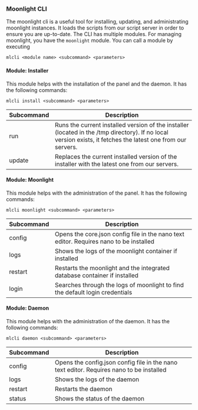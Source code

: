 











### Moonlight CLI

The moonlight cli is a useful tool for installing, updating, and administrating moonlight instances.
It loads the scripts from our script server in order to ensure you are up-to-date.
The CLI has multiple modules. For managing moonlight, you have the `moonlight` module. You can call a module by executing
```
mlcli <module name> <subcommand> <parameters>
```

#### Module: Installer
This module helps with the installation of the panel and the daemon.
It has the following commands:

```
mlcli install <subcommand> <parameters>
```

| Subcommand | Description                                                                                                                                                       |
|------------|-------------------------------------------------------------------------------------------------------------------------------------------|
| run | Runs the current installed version of the installer (located in the /tmp directory). If no local version exists, it fetches the latest one from our servers.      |
| update | Replaces the current installed version of the installer with the latest one from our servers.                                                                     |


#### Module: Moonlight
This module helps with the administration of the panel.
It has the following commands:

```
mlcli moonlight <subcommand> <parameters>
```

| Subcommand | Description |
|------------|-------------|
| config | Opens the core.json config file in the nano text editor. Requires nano to be installed |
| logs | Shows the logs of the moonlight container if installed |
| restart | Restarts the moonlight and the integrated database container if installed |
| login | Searches through the logs of moonlight to find the default login credentials |

#### Module: Daemon
This module helps with the administration of the daemon.
It has the following commands:

```
mlcli daemon <subcommand> <parameters>
```

| Subcommand | Description |
|------------|-------------|
| config | Opens the config.json config file in the nano text editor. Requires nano to be installed |
| logs | Shows the logs of the daemon |
| restart | Restarts the daemon |
| status | Shows the status of the daemon |